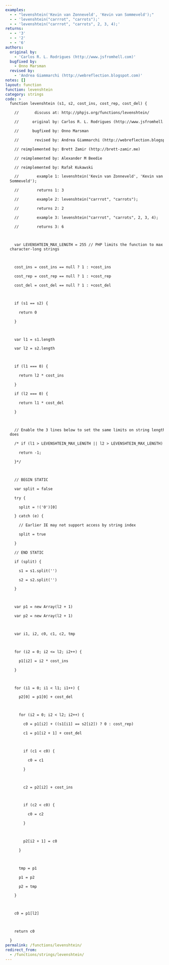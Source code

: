 ```yaml
---
examples:
  - - "levenshtein('Kevin van Zonneveld', 'Kevin van Sommeveld');"
  - - 'levenshtein("carrrot", "carrots");'
  - - 'levenshtein("carrrot", "carrots", 2, 3, 4);'
returns:
  - - '3'
  - - '2'
  - - '6'
authors:
  original by:
    - 'Carlos R. L. Rodrigues (http://www.jsfromhell.com)'
  bugfixed by:
    - Onno Marsman
  revised by:
    - 'Andrea Giammarchi (http://webreflection.blogspot.com)'
notes: []
layout: function
function: levenshtein
category: strings
code: >
  function levenshtein (s1, s2, cost_ins, cost_rep, cost_del) {

    //       discuss at: http://phpjs.org/functions/levenshtein/

    //      original by: Carlos R. L. Rodrigues (http://www.jsfromhell.com)

    //      bugfixed by: Onno Marsman

    //       revised by: Andrea Giammarchi (http://webreflection.blogspot.com)

    // reimplemented by: Brett Zamir (http://brett-zamir.me)

    // reimplemented by: Alexander M Beedie

    // reimplemented by: Rafał Kukawski

    //        example 1: levenshtein('Kevin van Zonneveld', 'Kevin van
  Sommeveld');

    //        returns 1: 3

    //        example 2: levenshtein("carrrot", "carrots");

    //        returns 2: 2

    //        example 3: levenshtein("carrrot", "carrots", 2, 3, 4);

    //        returns 3: 6



    var LEVENSHTEIN_MAX_LENGTH = 255 // PHP limits the function to max 255
  character-long strings



    cost_ins = cost_ins == null ? 1 : +cost_ins

    cost_rep = cost_rep == null ? 1 : +cost_rep

    cost_del = cost_del == null ? 1 : +cost_del



    if (s1 == s2) {

      return 0

    }



    var l1 = s1.length

    var l2 = s2.length



    if (l1 === 0) {

      return l2 * cost_ins

    }

    if (l2 === 0) {

      return l1 * cost_del

    }



    // Enable the 3 lines below to set the same limits on string length as PHP
  does

    /* if (l1 > LEVENSHTEIN_MAX_LENGTH || l2 > LEVENSHTEIN_MAX_LENGTH) {

      return -1;

    }*/



    // BEGIN STATIC

    var split = false

    try {

      split = !('0')[0]

    } catch (e) {

      // Earlier IE may not support access by string index

      split = true

    }

    // END STATIC

    if (split) {

      s1 = s1.split('')

      s2 = s2.split('')

    }



    var p1 = new Array(l2 + 1)

    var p2 = new Array(l2 + 1)



    var i1, i2, c0, c1, c2, tmp



    for (i2 = 0; i2 <= l2; i2++) {

      p1[i2] = i2 * cost_ins

    }



    for (i1 = 0; i1 < l1; i1++) {

      p2[0] = p1[0] + cost_del



      for (i2 = 0; i2 < l2; i2++) {

        c0 = p1[i2] + ((s1[i1] == s2[i2]) ? 0 : cost_rep)

        c1 = p1[i2 + 1] + cost_del



        if (c1 < c0) {

          c0 = c1

        }



        c2 = p2[i2] + cost_ins



        if (c2 < c0) {

          c0 = c2

        }



        p2[i2 + 1] = c0

      }



      tmp = p1

      p1 = p2

      p2 = tmp

    }



    c0 = p1[l2]



    return c0

  }
permalink: /functions/levenshtein/
redirect_from:
  - /functions/strings/levenshtein/
---
```


<!-- WARNING! This file is auto generated by `npm run web:inject`, do not edit by hand -->
